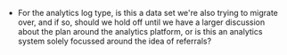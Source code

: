 - For the analytics log type, is this a data set we're also trying to migrate over, and if so, should we hold off until we have a larger discussion about the plan around the analytics platform, or is this an analytics system solely focussed around the idea of referrals?